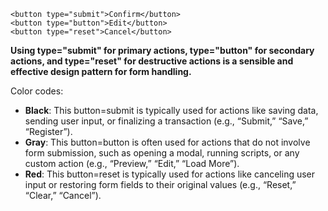```
<button type="submit">Confirm</button>
<button type="button">Edit</button>
<button type="reset">Cancel</button>
```


**Using type="submit" for primary actions, type="button" for secondary actions, and type="reset" for destructive actions is a sensible and effective design pattern for form handling.**

Color codes:
- **Black**: This button=submit is typically used for actions like saving data, sending user input, or finalizing a transaction (e.g., “Submit,” “Save,” “Register”).
- **Gray**: This button=button is often used for actions that do not involve form submission, such as opening a modal, running scripts, or any custom action (e.g., “Preview,” “Edit,” “Load More”).
- **Red**: This button=reset is typically used for actions like canceling user input or restoring form fields to their original values (e.g., “Reset,” “Clear,” “Cancel”).

